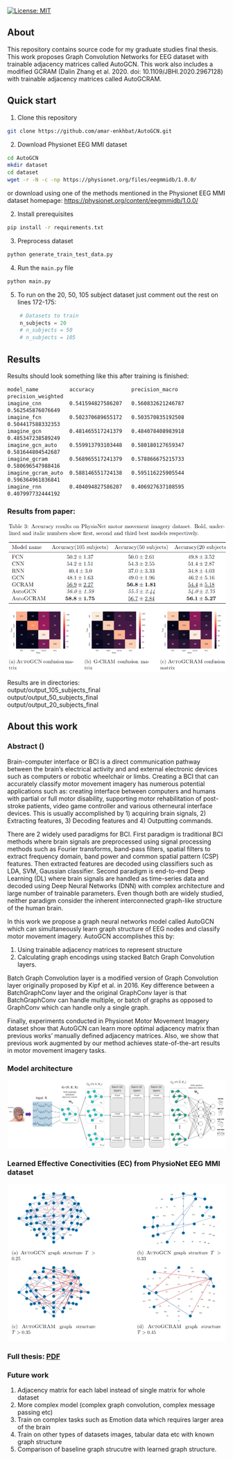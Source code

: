 <!-- PROJECT SHIELDS -->
<!--
*** I'm using markdown "reference style" links for readability.
*** Reference links are enclosed in brackets [ ] instead of parentheses ( ).
*** See the bottom of this document for the declaration of the reference variables
*** for contributors-url, forks-url, etc. This is an optional, concise syntax you may use.
*** https://www.markdownguide.org/basic-syntax/#reference-style-links
-->
[![License: MIT](https://img.shields.io/badge/License-MIT-yellow.svg)](https://opensource.org/licenses/MIT)

<!-- ABOUT THE PROJECT -->
## About
This repository contains source code for my graduate studies final thesis.   
This work proposes Graph Convolution Networks for EEG dataset with trainable adjacency matrices called AutoGCN. This work also includes a modified GCRAM (Dalin Zhang et al. 2020. doi: 10.1109/JBHI.2020.2967128) with trainable adjacency matrices called AutoGCRAM.

## Quick start

1. Clone this repository
```bash
git clone https://github.com/amar-enkhbat/AutoGCN.git
```

2. Download Physionet EEG MMI dataset
```bash
cd AutoGCN
mkdir dataset
cd dataset
wget -r -N -c -np https://physionet.org/files/eegmmidb/1.0.0/
```
or download using one of the methods mentioned in the Physionet EEG MMI dataset homepage: https://physionet.org/content/eegmmidb/1.0.0/


2. Install prerequisites
```bash
pip install -r requirements.txt
```

3. Preprocess dataset
```bash
python generate_train_test_data.py
```

4. Run the ```main.py``` file
```bash
python main.py
```

5. To run on the 20, 50, 105 subject dataset just comment out the rest on lines 172-175:
```Python
    # Datasets to train
    n_subjects = 20
    # n_subjects = 50
    # n_subjects = 105
```

## Results
Results should look something like this after training is finished:
```
model_name	        accuracy	        precision_macro	    precision_weighted
imagine_cnn	        0.541594827586207	0.560832621246787	0.562545876076649
imagine_fcn	        0.502370689655172	0.503570835192508	0.504417588332353
imagine_gcn	        0.481465517241379	0.484078408983918	0.485347238589249
imagine_gcn_auto	0.559913793103448	0.580180127659347	0.581644804542687
imagine_gcram	    0.568965517241379	0.578866675215733	0.580696547988416
imagine_gcram_auto	0.588146551724138	0.595116225905544	0.596364961836841
imagine_rnn	        0.404094827586207	0.406927637108595	0.407997732444192
```

### Results from paper:
![Results](./images/paper_results.png)

Results are in directories:  
output/output_105_subjects_final  
output/output_50_subjects_final  
output/output_20_subjects_final  
## About this work

### Abstract ()
Brain-computer interface or BCI is a direct communication pathway between the brain’s electrical activity and and external electronic devices such as computers or robotic wheelchair or limbs. Creating a BCI that can accurately classify motor movement imagery has numerous potential applications such as: creating interface between computers and humans with partial or full motor disability, supporting motor rehabilitation of post-stroke patients, video game controller and various otherneural interface devices. This is usually accomplished by 1) acquiring brain signals, 2) Extracting features, 3) Decoding features and 4) Outputting commands.

There are 2 widely used paradigms for BCI. First paradigm is traditional BCI methods where brain signals are preprocessed using signal processing methods such as Fourier transforms, band-pass filters, spatial filters to extract frequency domain, band power and common spatial pattern (CSP) features. Then extracted features are decoded using classifiers such as LDA, SVM, Gaussian classifier. Second paradigm is end-to-end Deep Learning (DL) where brain signals are handled as time-series data and decoded using Deep Neural Networks (DNN) with complex architecture and large number of trainable parameters. Even though both are widely studied, neither paradigm consider the inherent interconnected graph-like structure of the human brain.
    
In this work we propose a graph neural networks model called AutoGCN which can simultaneously learn graph structure of EEG nodes and classify motor movement imagery. AutoGCN accomplishes this by:
1. Using trainable adjacency matrices to represent structure
2. Calculating graph encodings using stacked Batch Graph Convolution layers.

Batch Graph Convolution layer is a modified version of Graph Convolution layer originally proposed by Kipf et al. in 2016. Key difference between a BatchGraphConv layer and the original GraphConv layer is that BatchGraphConv can handle multiple, or batch of graphs as opposed to GraphConv which can handle only a single graph. 

Finally, experiments conducted in Physionet Motor Movement Imagery dataset show that AutoGCN can learn more optimal adjacency matrix than previous works’ manually defined adjacency matrices. Also, we show that previous work augmented by our method achieves state-of-the-art results in motor movement imagery tasks.

### Model architecture
![AutoGCN architecture](./images/autogcn_architecture.jpg)

### Learned Effective Conectivities (EC) from PhysioNet EEG MMI dataset
![Learned EC](./images/autogcn_autogcram_ec.png)

### Full thesis: [PDF](https://github.com/amar-enkhbat/AutoGCN/blob/main/thesis_2022.pdf)

### Future work
1. Adjacency matrix for each label instead of single matrix for whole dataset
2. More complex model (complex graph convolution, complex message passing etc)
3. Train on complex tasks such as Emotion data which requires larger area of the brain
4. Train on other types of datasets images, tabular data etc with known graph structure
5. Comparison of baseline graph strucutre with learned graph structure.

